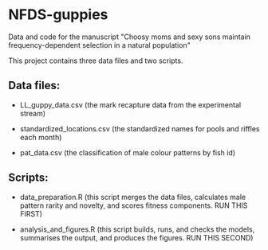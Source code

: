 # NFDS-guppies
Data and code for the manuscript "Choosy moms and sexy sons maintain frequency-dependent selection in a natural population"

This project contains three data files and two scripts.

## Data files:

- LL_guppy_data.csv (the mark recapture data from the experimental stream)

- standardized_locations.csv (the standardized names for pools and riffles each month)

- pat_data.csv (the classification of male colour patterns by fish id)


## Scripts:

- data_preparation.R (this script merges the data files, calculates male pattern rarity and novelty, and scores fitness components. RUN THIS FIRST)

- analysis_and_figures.R (this script builds, runs, and checks the models, summarises the output, and produces the figures. RUN THIS SECOND)


